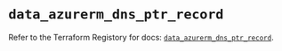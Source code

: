 # `data_azurerm_dns_ptr_record`

Refer to the Terraform Registory for docs: [`data_azurerm_dns_ptr_record`](https://registry.terraform.io/providers/hashicorp/azurerm/3.66.0/docs/data-sources/dns_ptr_record).
